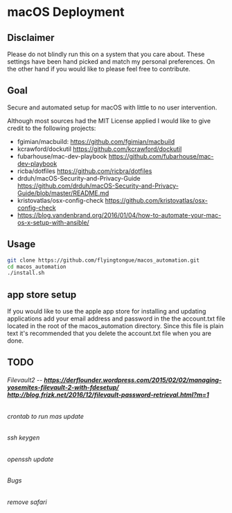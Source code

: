 # macOS Deployment

## Disclaimer

Please do not blindly run this on a system that you care about. These settings 
have been hand picked and match my personal preferences. On the other hand if you
would like to please feel free to contribute. 

## Goal 

Secure and automated setup for macOS with little to no user intervention.

Although most sources had the MIT License applied I would like to give credit to the following projects:
 * fgimian/macbuild: https://github.com/fgimian/macbuild
 * kcrawford/dockutil https://github.com/kcrawford/dockutil
 * fubarhouse/mac-dev-playbook https://github.com/fubarhouse/mac-dev-playbook
 * ricba/dotfiles https://github.com/ricbra/dotfiles
 * drduh/macOS-Security-and-Privacy-Guide https://github.com/drduh/macOS-Security-and-Privacy-Guide/blob/master/README.md
 * kristovatlas/osx-config-check https://github.com/kristovatlas/osx-config-check
 * https://blog.vandenbrand.org/2016/01/04/how-to-automate-your-mac-os-x-setup-with-ansible/

## Usage 

```bash
git clone https://github.com/flyingtongue/macos_automation.git
cd macos_automation
./install.sh
```

## app store setup

If you would like to use the apple app store for installing and updating applications
add your email address and password in the the account.txt file located in the
root of the macos_automation directory. Since this file is plain text it's
recommended that you delete the account.txt file when you are done.

## TODO

###### Filevault2 -- **https://derflounder.wordpress.com/2015/02/02/managing-yosemites-filevault-2-with-fdesetup/** **http://blog.frizk.net/2016/12/filevault-password-retrieval.html?m=1**
###### crontab to run mas update
###### ssh keygen
###### openssh update
###### Bugs
###### remove safari

